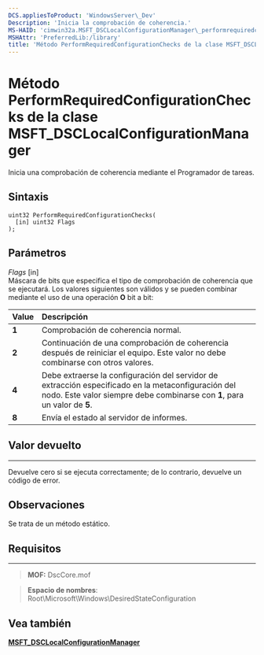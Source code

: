 ```yaml
---
DCS.appliesToProduct: 'WindowsServer\_Dev'
Description: 'Inicia la comprobación de coherencia.'
MS-HAID: 'cimwin32a.MSFT_DSCLocalConfigurationManager\_performrequiredconfigurationchecks'
MSHAttr: 'PreferredLib:/library'
title: 'Método PerformRequiredConfigurationChecks de la clase MSFT_DSCLocalConfigurationManager'
---
```


# Método PerformRequiredConfigurationChecks de la clase MSFT_DSCLocalConfigurationManager

Inicia una comprobación de coherencia mediante el Programador de tareas.

Sintaxis
------

```mof
uint32 PerformRequiredConfigurationChecks(
  [in] uint32 Flags
);
```

Parámetros
----------

*Flags* \[in\]  
Máscara de bits que especifica el tipo de comprobación de coherencia que se ejecutará. Los valores siguientes son válidos y se pueden combinar mediante el uso de una operación **O** bit a bit:

|Value |Descripción |
|:--- |:---|
|**1** | Comprobación de coherencia normal. |
|**2** | Continuación de una comprobación de coherencia después de reiniciar el equipo. Este valor no debe combinarse con otros valores. |
|**4** | Debe extraerse la configuración del servidor de extracción especificado en la metaconfiguración del nodo. Este valor siempre debe combinarse con **1**, para un valor de **5**. |
|**8** | Envía el estado al servidor de informes. |

## Valor devuelto
------------

Devuelve cero si se ejecuta correctamente; de lo contrario, devuelve un código de error.

## Observaciones

Se trata de un método estático.

## Requisitos
------------
>**MOF:** DscCore.mof

>**Espacio de nombres**: Root\Microsoft\Windows\DesiredStateConfiguration


## Vea también


[**MSFT_DSCLocalConfigurationManager**](msft-dsclocalconfigurationmanager.md)


 

 





<!--HONumber=Apr16_HO2-->


